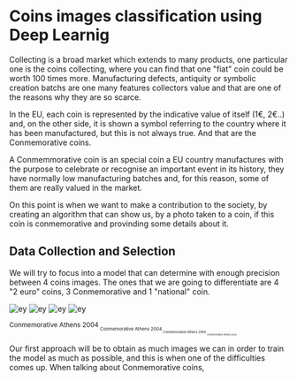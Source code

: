 # Coins images classification using Deep Learnig


Collecting is a broad market which extends to many products, one particular one is the coins collecting, where you can find that one "fiat" coin could be worth 100 times more. Manufacturing defects, antiquity or symbolic creation batchs are one many features collectors value and that are one of the reasons why they are so scarce. 

In the EU, each coin is represented by the indicative value of itself (1€, 2€..) and, on the other side, it is shown a symbol referring to the country where it has been manufactured, but this is not always true. And that are the Conmemorative coins.

A Conmemmorative coin is an special coin a EU country manufactures with the purpose to celebrate or recognise an important event in its history, they have normally low manufacturing batches and, for this reason, some of them are really valued in the market.

On this point is when we want to make a contribution to the society, by creating an algorithm that can show us, by a photo taken to a coin, if this coin is conmemorative and provinding some details about it.

## Data Collection and Selection

We will try to focus into a model that can determine with enough precision between 4 coins images. The ones that we are going to differentiate are 4 "2 euro" coins, 3 Conmemorative and 1 "national" coin.

![ey](https://raw.githubusercontent.com/NotCorrectlyDonated/Learning_Deeply_about_currencies/main/coin%20types/image002.jpg) ![ey](https://raw.githubusercontent.com/NotCorrectlyDonated/Learning_Deeply_about_currencies/main/coin%20types/image004.jpg) ![ey](https://raw.githubusercontent.com/NotCorrectlyDonated/Learning_Deeply_about_currencies/main/coin%20types/image005.jpg) ![ey](https://raw.githubusercontent.com/NotCorrectlyDonated/Learning_Deeply_about_currencies/main/coin%20types/image006.jpg) 

<sub>Conmemorative Athens 2004<sub/> <sub>Conmemorative Athens 2004<sub/> <sub>Conmemorative Athens 2004<sub/> <sub>Conmemorative Athens 2004<sub/>

Our first approach will be to obtain as much images we can in order to train the model as much as possible, and this is when one of the difficulties comes up. When talking about Conmemorative coins,




